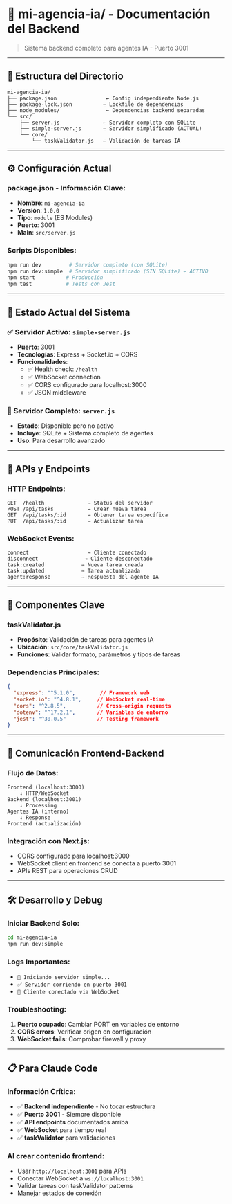 # 🤖 **mi-agencia-ia/** - Documentación del Backend

> Sistema backend completo para agentes IA - Puerto 3001

---

## 📁 **Estructura del Directorio**

```
mi-agencia-ia/
├── package.json                ← Config independiente Node.js
├── package-lock.json          ← Lockfile de dependencias
├── node_modules/               ← Dependencias backend separadas
└── src/
    ├── server.js              ← Servidor completo con SQLite
    ├── simple-server.js       ← Servidor simplificado (ACTUAL)
    └── core/
        └── taskValidator.js   ← Validación de tareas IA
```

---

## ⚙️ **Configuración Actual**

### **package.json - Información Clave:**
- **Nombre**: `mi-agencia-ia`
- **Versión**: `1.0.0`
- **Tipo**: `module` (ES Modules)
- **Puerto**: 3001
- **Main**: `src/server.js`

### **Scripts Disponibles:**
```bash
npm run dev         # Servidor completo (con SQLite)
npm run dev:simple  # Servidor simplificado (SIN SQLite) ← ACTIVO
npm start          # Producción
npm test           # Tests con Jest
```

---

## 🚀 **Estado Actual del Sistema**

### **✅ Servidor Activo: `simple-server.js`**
- **Puerto**: 3001
- **Tecnologías**: Express + Socket.io + CORS
- **Funcionalidades**:
  - ✅ Health check: `/health`
  - ✅ WebSocket connection
  - ✅ CORS configurado para localhost:3000
  - ✅ JSON middleware

### **🔄 Servidor Completo: `server.js`**
- **Estado**: Disponible pero no activo
- **Incluye**: SQLite + Sistema completo de agentes
- **Uso**: Para desarrollo avanzado

---

## 🔌 **APIs y Endpoints**

### **HTTP Endpoints:**
```
GET  /health              → Status del servidor
POST /api/tasks           → Crear nueva tarea
GET  /api/tasks/:id       → Obtener tarea específica  
PUT  /api/tasks/:id       → Actualizar tarea
```

### **WebSocket Events:**
```
connect                   → Cliente conectado
disconnect               → Cliente desconectado
task:created            → Nueva tarea creada
task:updated            → Tarea actualizada
agent:response          → Respuesta del agente IA
```

---

## 🧠 **Componentes Clave**

### **taskValidator.js**
- **Propósito**: Validación de tareas para agentes IA
- **Ubicación**: `src/core/taskValidator.js`
- **Funciones**: Validar formato, parámetros y tipos de tareas

### **Dependencias Principales:**
```json
{
  "express": "^5.1.0",        // Framework web
  "socket.io": "^4.8.1",     // WebSocket real-time
  "cors": "^2.8.5",          // Cross-origin requests
  "dotenv": "^17.2.1",       // Variables de entorno
  "jest": "^30.0.5"          // Testing framework
}
```

---

## 🔄 **Comunicación Frontend-Backend**

### **Flujo de Datos:**
```
Frontend (localhost:3000)
    ↓ HTTP/WebSocket
Backend (localhost:3001)
    ↓ Processing
Agentes IA (interno)
    ↓ Response
Frontend (actualización)
```

### **Integración con Next.js:**
- CORS configurado para localhost:3000
- WebSocket client en frontend se conecta a puerto 3001
- APIs REST para operaciones CRUD

---

## 🛠️ **Desarrollo y Debug**

### **Iniciar Backend Solo:**
```bash
cd mi-agencia-ia
npm run dev:simple
```

### **Logs Importantes:**
- `🚀 Iniciando servidor simple...`
- `✅ Servidor corriendo en puerto 3001`
- `🔌 Cliente conectado via WebSocket`

### **Troubleshooting:**
1. **Puerto ocupado**: Cambiar PORT en variables de entorno
2. **CORS errors**: Verificar origen en configuración
3. **WebSocket fails**: Comprobar firewall y proxy

---

## 📋 **Para Claude Code**

### **Información Crítica:**
- ✅ **Backend independiente** - No tocar estructura
- ✅ **Puerto 3001** - Siempre disponible
- ✅ **API endpoints** documentados arriba
- ✅ **WebSocket** para tiempo real
- ✅ **taskValidator** para validaciones

### **Al crear contenido frontend:**
- Usar `http://localhost:3001` para APIs
- Conectar WebSocket a `ws://localhost:3001`
- Validar tareas con taskValidator patterns
- Manejar estados de conexión
